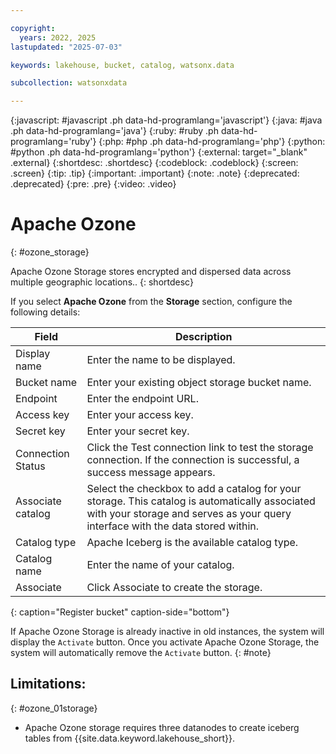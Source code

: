 ```yaml
---

copyright:
  years: 2022, 2025
lastupdated: "2025-07-03"

keywords: lakehouse, bucket, catalog, watsonx.data

subcollection: watsonxdata

---
```


{:javascript: #javascript .ph data-hd-programlang='javascript'}
{:java: #java .ph data-hd-programlang='java'}
{:ruby: #ruby .ph data-hd-programlang='ruby'}
{:php: #php .ph data-hd-programlang='php'}
{:python: #python .ph data-hd-programlang='python'}
{:external: target="_blank" .external}
{:shortdesc: .shortdesc}
{:codeblock: .codeblock}
{:screen: .screen}
{:tip: .tip}
{:important: .important}
{:note: .note}
{:deprecated: .deprecated}
{:pre: .pre}
{:video: .video}

# Apache Ozone
{: #ozone_storage}

Apache Ozone Storage stores encrypted and dispersed data across multiple geographic locations..
{: shortdesc}

If you select **Apache Ozone** from the **Storage** section, configure the following details:

 | Field | Description |
 |--------------------------|----------------|
 | Display name | Enter the name to be displayed.|
 | Bucket name | Enter your existing object storage bucket name.|
 | Endpoint | Enter the endpoint URL.|
 | Access key | Enter your access key. |
 | Secret key | Enter your secret key. |
 | Connection Status | Click the Test connection link to test the storage connection. If the connection is successful, a success message appears.|
 | Associate catalog | Select the checkbox to add a catalog for your storage. This catalog is automatically associated with your storage and serves as your query interface with the data stored within. |
 | Catalog type | Apache Iceberg is the available catalog type.|
 | Catalog name | Enter the name of your catalog.|
 | Associate | Click Associate to create the storage. |
 {: caption="Register bucket" caption-side="bottom"}

If Apache Ozone Storage is already inactive in old instances, the system will display the `Activate` button. Once you activate Apache Ozone Storage, the system will automatically remove the `Activate` button.
{: #note}

## Limitations:
{: #ozone_01storage}

* Apache Ozone storage requires three datanodes to create iceberg tables from {{site.data.keyword.lakehouse_short}}.
